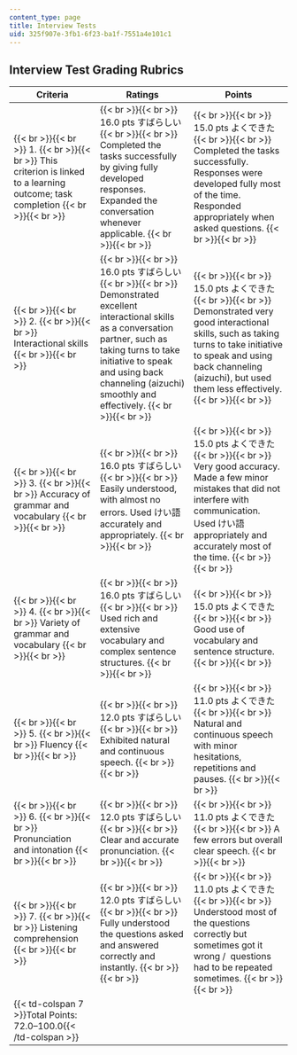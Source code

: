 ```yaml
---
content_type: page
title: Interview Tests
uid: 325f907e-3fb1-6f23-ba1f-7551a4e101c1
---
```


Interview Test Grading Rubrics
------------------------------

| Criteria | Ratings | Points |
| --- | --- | --- |
|  {{< br >}}{{< br >}} 1. {{< br >}}{{< br >}} This criterion is linked to a learning outcome; task completion {{< br >}}{{< br >}}  |  {{< br >}}{{< br >}} 16.0 pts すばらしい {{< br >}}{{< br >}} Completed the tasks successfully by giving fully developed responses. Expanded the conversation whenever applicable. {{< br >}}{{< br >}}  |  {{< br >}}{{< br >}} 15.0 pts よくできた {{< br >}}{{< br >}} Completed the tasks successfully. Responses were developed fully most of the time. Responded appropriately when asked questions. {{< br >}}{{< br >}}  |  {{< br >}}{{< br >}} 14.0 pts できた {{< br >}}{{< br >}} Completed the tasks but with some difficulty. Responded appropriately when asked questions. {{< br >}}{{< br >}}  |  {{< br >}}{{< br >}} 13.0 pts がんばろう {{< br >}}{{< br >}} Unable to complete some of the tasks because of limited responses. Responded with minimum speech to questions. {{< br >}}{{< br >}}  |  {{< br >}}{{< br >}} 12.0 pts もっとがんばろう {{< br >}}{{< br >}} Did not complete the tasks. Responses were poorly developed. {{< br >}}{{< br >}}  | 12.0–16.0 |
|  {{< br >}}{{< br >}} 2. {{< br >}}{{< br >}} Interactional skills {{< br >}}{{< br >}}  |  {{< br >}}{{< br >}} 16.0 pts すばらしい {{< br >}}{{< br >}} Demonstrated excellent interactional skills as a conversation partner, such as taking turns to take initiative to speak and using back channeling (aizuchi) smoothly and effectively. {{< br >}}{{< br >}}  |  {{< br >}}{{< br >}} 15.0 pts よくできた {{< br >}}{{< br >}} Demonstrated very good interactional skills, such as taking turns to take initiative to speak and using back channeling (aizuchi), but used them less effectively. {{< br >}}{{< br >}}  |  {{< br >}}{{< br >}} 14.0 pts できた {{< br >}}{{< br >}} Demonstrated good interactional skills but sometimes a little more engagement in the conversation was needed. Task completed with the student’s initiative most of the time but sometimes with the partner’s cues. {{< br >}}{{< br >}}  |  {{< br >}}{{< br >}} 13.0 pts がんばろう {{< br >}}{{< br >}} Often lacked eagerness and engagement in the conversation. Task completed with the partner’s initiative most of the time. {{< br >}}{{< br >}}  |  {{< br >}}{{< br >}} 12.0 pts もっとがんばろう {{< br >}}{{< br >}} Inappropriate and ineffective attitude as a conversation partner. Unable to use conversational strategies. {{< br >}}{{< br >}}  | 12.0–16.0 |
|  {{< br >}}{{< br >}} 3. {{< br >}}{{< br >}} Accuracy of grammar and vocabulary {{< br >}}{{< br >}}  |  {{< br >}}{{< br >}} 16.0 pts すばらしい {{< br >}}{{< br >}} Easily understood, with almost no errors. Used けい語 accurately and appropriately. {{< br >}}{{< br >}}  |  {{< br >}}{{< br >}} 15.0 pts よくできた {{< br >}}{{< br >}} Very good accuracy. Made a few minor mistakes that did not interfere with communication. Used けい語 appropriately and accurately most of the time. {{< br >}}{{< br >}}  |  {{< br >}}{{< br >}} 14.0 pts できた {{< br >}}{{< br >}} Made several minor errors in grammar, vocabulary and けい語 but mostly understandable. {{< br >}}{{< br >}}  |  {{< br >}}{{< br >}} 13.0 pts がんばろう {{< br >}}{{< br >}} Often hard to understand because of structural problems and inaccurate use of vocabulary and けい語. {{< br >}}{{< br >}}  |  {{< br >}}{{< br >}} 12.0 pts もっとがんばろう {{< br >}}{{< br >}} Hard to understand because of many major problems. Communication is misleading. {{< br >}}{{< br >}}  | 12.0–16.0 |
|  {{< br >}}{{< br >}} 4. {{< br >}}{{< br >}} Variety of grammar and vocabulary {{< br >}}{{< br >}}  |  {{< br >}}{{< br >}} 16.0 pts すばらしい {{< br >}}{{< br >}} Used rich and extensive vocabulary and complex sentence structures. {{< br >}}{{< br >}}  |  {{< br >}}{{< br >}} 15.0 pts よくできた {{< br >}}{{< br >}} Good use of vocabulary and sentence structure. {{< br >}}{{< br >}}  |  {{< br >}}{{< br >}} 14.0 pts できた {{< br >}}{{< br >}} Some attempt to incorporate a variety of vocabulary words and sentence structures but lacked complexity. {{< br >}}{{< br >}}  |  {{< br >}}{{< br >}} 13.0 pts がんばろう {{< br >}}{{< br >}} Often lacked needed words and complex sentence structures. {{< br >}}{{< br >}}  |  {{< br >}}{{< br >}} 12.0 pts もっとがんばろう {{< br >}}{{< br >}} Used only limited vocabulary. Sentences were very short and repetitive. {{< br >}}{{< br >}}  | 12.0–16.0 |
|  {{< br >}}{{< br >}} 5. {{< br >}}{{< br >}} Fluency {{< br >}}{{< br >}}  |  {{< br >}}{{< br >}} 12.0 pts すばらしい {{< br >}}{{< br >}} Exhibited natural and continuous speech. {{< br >}}{{< br >}}  |  {{< br >}}{{< br >}} 11.0 pts よくできた {{< br >}}{{< br >}} Natural and continuous speech with minor hesitations, repetitions and pauses. {{< br >}}{{< br >}}  |  {{< br >}}{{< br >}} 10.0 pts できた {{< br >}}{{< br >}} Some stumbling, but managed to rephrase or continue. {{< br >}}{{< br >}}  |  {{< br >}}{{< br >}} 9.0 pts がんばろう {{< br >}}{{< br >}} Speech was often interrupted with stumbling and pauses. {{< br >}}{{< br >}}  |  {{< br >}}{{< br >}} 8.0 pts もっとがんばろう {{< br >}}{{< br >}} Excessive hesitations and pauses; sentences were sometimes left uncompleted. {{< br >}}{{< br >}}  | 8.0–12.0 |
|  {{< br >}}{{< br >}} 6. {{< br >}}{{< br >}} Pronunciation　and intonation {{< br >}}{{< br >}}  |  {{< br >}}{{< br >}} 12.0 pts すばらしい {{< br >}}{{< br >}} Clear and accurate pronunciation. {{< br >}}{{< br >}}  |  {{< br >}}{{< br >}} 11.0 pts よくできた {{< br >}}{{< br >}} A few errors but overall clear speech. {{< br >}}{{< br >}}  |  {{< br >}}{{< br >}} 10.0 pts できた {{< br >}}{{< br >}} Understandable but with some errors. {{< br >}}{{< br >}}  |  {{< br >}}{{< br >}} 9.0 pts がんばろう {{< br >}}{{< br >}} Unable to complete some of the tasks because of limited responses. Responded with minimum speech to questions. {{< br >}}{{< br >}}  |  {{< br >}}{{< br >}} 8.0 pts もっとがんばろう {{< br >}}{{< br >}} Very hard to understand. {{< br >}}{{< br >}}  | 8.0–12.0 |
|  {{< br >}}{{< br >}} 7. {{< br >}}{{< br >}} Listening comprehension {{< br >}}{{< br >}}  |  {{< br >}}{{< br >}} 12.0 pts すばらしい {{< br >}}{{< br >}} Fully understood the questions asked and answered correctly and instantly. {{< br >}}{{< br >}}  |  {{< br >}}{{< br >}} 11.0 pts よくできた {{< br >}}{{< br >}} Understood most of the questions correctly but sometimes got it wrong /  questions had to be repeated sometimes. {{< br >}}{{< br >}}  |  {{< br >}}{{< br >}} 10.0 pts できた {{< br >}}{{< br >}} Got the questions wrong several times / questions had to be repeated often. {{< br >}}{{< br >}}  |  {{< br >}}{{< br >}} 9.0 pts がんばろう {{< br >}}{{< br >}} Got the questions wrong many times /  most questions had to be repeated. {{< br >}}{{< br >}}  |  {{< br >}}{{< br >}} 8.0 pts もっとがんばろう {{< br >}}{{< br >}} Needs to practice listening more. {{< br >}}{{< br >}}  | 8.0–12.0 |
| {{< td-colspan 7 >}}Total Points: 72.0–100.0{{< /td-colspan >}} ||||||